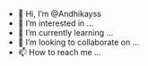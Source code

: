 - 👋 Hi, I’m @Andhikayss
- 👀 I’m interested in ...
- 🌱 I’m currently learning ...
- 💞️ I’m looking to collaborate on ...
- 📫 How to reach me ...

<!---
Andhikayss/Andhikayss is a ✨ special ✨ repository because its `README.md` (this file) appears on your GitHub profile.
You can click the Preview link to take a look at your changes.
--->
